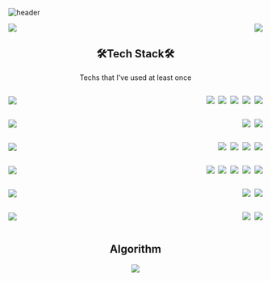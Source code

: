 ![header](https://capsule-render.vercel.app/api?type=slice&color=auto&height=300&section=header&text=5angjaeKim&fontSize=75)

<div style="display:flex; justify-content: space-between; align-items: center;">
    <img src="https://github-readme-stats.vercel.app/api?username=5angjae">
    <img src="https://github-readme-stats.vercel.app/api/top-langs/?username=5angjae&layout=compact">
</div>

<h2 align="center">
    🛠️Tech Stack🛠️
</h2>
<p align="center">
    Techs that I've used at least once
</p>
<div>
    <div style="display:flex; justify-content: space-between; align-items: center;">
        <p align="center" style="line-height:1;">
            <img src="https://img.shields.io/badge/Language-ffffff?style=for-the-badge&logo=python123&logoColor=white"/>
        </p>
        <p align="center" style="line-height:1;">
            <img src="https://img.shields.io/badge/Python-3766AB?style=for-the-badge&logo=Python&logoColor=white"/></a>&nbsp <img src="https://img.shields.io/badge/C Sharp-239120?style=for-the-badge&logo=C Sharp&logoColor=white"/></a>&nbsp <img src="https://img.shields.io/badge/Java-007396?style=for-the-badge&logo=Java&logoColor=white"/></a>&nbsp <img src="https://img.shields.io/badge/C-A8B9CC?style=for-the-badge&logo=C&logoColor=white"/></a>&nbsp <img src="https://img.shields.io/badge/C++-00599C?style=for-the-badge&logo=C++&logoColor=white"/>
        </p>
    </div>
    <div style="display:flex; justify-content: space-between; align-items: center;">
        <p align="center" style="line-height:1;">
            <img src="https://img.shields.io/badge/Backend-ffffff?style=for-the-badge&logo=python123&logoColor=white"/>
        </p>
        <p align="center" style="line-height:1;">
            <img src="https://img.shields.io/badge/ASP.NET Core-512BD4?style=for-the-badge&logo=.NET&logoColor=white"/></a>&nbsp <img src="https://img.shields.io/badge/Django-092E20?style=for-the-badge&logo=Django&logoColor=white"/>
        </p>
    </div>
    <div style="display:flex; justify-content: space-between; align-items: center;">
        <p align="center" style="line-height:1;">
            <img src="https://img.shields.io/badge/Frontend-ffffff?style=for-the-badge&logo=python123&logoColor=white"/>
        </p>
        <p align="center" style="line-height:1;">
            <img src="https://img.shields.io/badge/HTML5-E34F26?style=for-the-badge&logo=HTML5&logoColor=white"/></a>&nbsp <img src="https://img.shields.io/badge/CSS3-1572B6?style=for-the-badge&logo=CSS3&logoColor=white"/></a>&nbsp <img src="https://img.shields.io/badge/JavaScript-F7DF1E?style=for-the-badge&logo=JavaScript&logoColor=white"/></a>&nbsp <img src="https://img.shields.io/badge/Vue.js-4FC08D?style=for-the-badge&logo=Vue.js&logoColor=white"/>
        </p>
    </div>
    <div style="display:flex; justify-content: space-between; align-items: center;">
        <p align="center" style="line-height:1;">
            <img src="https://img.shields.io/badge/Tools-ffffff?style=for-the-badge&logo=python123&logoColor=white"/>
        </p>
        <p align="center" style="line-height:1;">
            <img src="https://img.shields.io/badge/Git-F05032?style=for-the-badge&logo=Git&logoColor=white"/></a>&nbsp <img src="https://img.shields.io/badge/Jira-0052CC?style=for-the-badge&logo=JiraSoftware&logoColor=white"/></a>&nbsp <img src="https://img.shields.io/badge/Visual Studio-5C2D91?style=for-the-badge&logo=VisualStudio&logoColor=white"/></a>&nbsp <img src="https://img.shields.io/badge/VSCode-007acc?style=for-the-badge&logo=VisualStudioCode&logoColor=white"/></a>&nbsp <img src="https://img.shields.io/badge/pycharm-000000?style=for-the-badge&logo=PyCharm&logoColor=white"/>
        </p>
    </div>
    <div style="display:flex; justify-content: space-between; align-items: center;">
        <p align="center" style="line-height:1;">
            <img src="https://img.shields.io/badge/DevOps-ffffff?style=for-the-badge&logo=python123&logoColor=white"/>
        </p>
        <p align="center" style="line-height:1;">
            <img src="https://img.shields.io/badge/AWS RDS-3383C8?style=for-the-badge&logo=AmazonAWS&logoColor=white"/></a>&nbsp <img src="https://img.shields.io/badge/AWS ELASTIC BEANSTALK-789E3F?style=for-the-badge&logo=AmazonAWS&logoColor=white"/>
        </p>
    </div>
	<div style="display:flex; justify-content: space-between; align-items: center;">
        <p align="center" style="line-height:1;">
            <img src="https://img.shields.io/badge/others-ffffff?style=for-the-badge&logo=python123&logoColor=white"/>
        </p>
        <p align="center" style="line-height:1;">
            <img src="https://img.shields.io/badge/MYSQL-4479a1?style=for-the-badge&logo=MySQL&logoColor=white"/></a>&nbsp <img src="https://img.shields.io/badge/Unity-000000?style=for-the-badge&logo=Unity&logoColor=white"/>
        </p>
    </div>
</div>

<h2 align="center">
    Algorithm
</h2>

<div align="center">
    <img src="http://mazassumnida.wtf/api/v2/generate_badge?boj=sangjea5">
</div>


